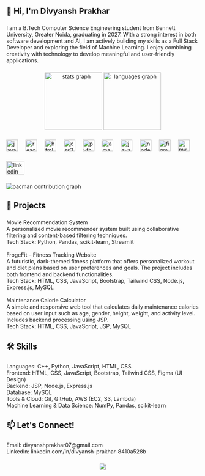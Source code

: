 <h2 align="left">👋 Hi, I'm Divyansh Prakhar</h2>

###

<p align="left">I am a B.Tech Computer Science Engineering student from Bennett University, Greater Noida, graduating in 2027. With a strong interest in both software development and AI, I am actively building my skills as a Full Stack Developer and exploring the field of Machine Learning. I enjoy combining creativity with technology to develop meaningful and user-friendly applications.</p>

###

<div align="center">
  <img src="https://github-readme-stats.vercel.app/api?username=Divyansh-Prakhar&hide_title=false&hide_rank=false&show_icons=true&include_all_commits=true&count_private=true&disable_animations=false&theme=dracula&locale=en&hide_border=false&order=1" height="150" alt="stats graph"  />
  <img src="https://github-readme-stats.vercel.app/api/top-langs?username=Divyansh-Prakhar&locale=en&hide_title=false&layout=compact&card_width=320&langs_count=5&theme=dracula&hide_border=false&order=2" height="150" alt="languages graph"  />
</div>

###

<div align="left">
  <img src="https://cdn.jsdelivr.net/gh/devicons/devicon/icons/javascript/javascript-original.svg" height="30" alt="javascript logo"  />
  <img width="12" />
  <img src="https://cdn.jsdelivr.net/gh/devicons/devicon/icons/react/react-original.svg" height="30" alt="react logo"  />
  <img width="12" />
  <img src="https://cdn.jsdelivr.net/gh/devicons/devicon/icons/html5/html5-original.svg" height="30" alt="html5 logo"  />
  <img width="12" />
  <img src="https://cdn.jsdelivr.net/gh/devicons/devicon/icons/css3/css3-original.svg" height="30" alt="css3 logo"  />
  <img width="12" />
  <img src="https://cdn.jsdelivr.net/gh/devicons/devicon/icons/python/python-original.svg" height="30" alt="python logo"  />
  <img width="12" />
  <img src="https://cdn.jsdelivr.net/gh/devicons/devicon/icons/amazonwebservices/amazonwebservices-line-wordmark.svg" height="30" alt="amazonwebservices logo"  />
  <img width="12" />
  <img src="https://cdn.jsdelivr.net/gh/devicons/devicon/icons/java/java-original.svg" height="30" alt="java logo"  />
  <img width="12" />
  <img src="https://cdn.jsdelivr.net/gh/devicons/devicon/icons/nodejs/nodejs-original.svg" height="30" alt="nodejs logo"  />
  <img width="12" />
  <img src="https://cdn.jsdelivr.net/gh/devicons/devicon/icons/figma/figma-original.svg" height="30" alt="figma logo"  />
  <img width="12" />
  <img src="https://cdn.jsdelivr.net/gh/devicons/devicon/icons/mysql/mysql-original.svg" height="30" alt="mysql logo"  />
</div>

###

<div align="left">
  <img src="https://raw.githubusercontent.com/maurodesouza/profile-readme-generator/master/src/assets/icons/social/linkedin/default.svg" width="47" height="35" alt="linkedin logo"  />
</div>

###

<picture>
  <source media="(prefers-color-scheme: dark)" srcset="https://raw.githubusercontent.com/Divyansh-Prakhar/Divyansh-Prakhar/output/pacman-contribution-graph-dark.svg">
  <source media="(prefers-color-scheme: light)" srcset="https://raw.githubusercontent.com/Divyansh-Prakhar/Divyansh-Prakhar/output/pacman-contribution-graph.svg">
  <img alt="pacman contribution graph" src="https://raw.githubusercontent.com/Divyansh-Prakhar/Divyansh-Prakhar/output/pacman-contribution-graph.svg">
</picture>

###

<h2 align="left">💼 Projects</h2>

###

<p align="left">Movie Recommendation System<br>A personalized movie recommender system built using collaborative filtering and content-based filtering techniques.<br>Tech Stack: Python, Pandas, scikit-learn, Streamlit<br><br>FrogeFit – Fitness Tracking Website<br>A futuristic, dark-themed fitness platform that offers personalized workout and diet plans based on user preferences and goals. The project includes both frontend and backend functionalities.<br>Tech Stack: HTML, CSS, JavaScript, Bootstrap, Tailwind CSS, Node.js, Express.js, MySQL<br><br>Maintenance Calorie Calculator<br>A simple and responsive web tool that calculates daily maintenance calories based on user input such as age, gender, height, weight, and activity level. Includes backend processing using JSP.<br>Tech Stack: HTML, CSS, JavaScript, JSP, MySQL</p>

###

<h2 align="left">🛠️ Skills</h2>

###

<p align="left">Languages: C++, Python, JavaScript, HTML, CSS<br>Frontend: HTML, CSS, JavaScript, Bootstrap, Tailwind CSS, Figma (UI Design)<br>Backend: JSP, Node.js, Express.js<br>Database: MySQL<br>Tools & Cloud: Git, GitHub, AWS (EC2, S3, Lambda)<br>Machine Learning & Data Science: NumPy, Pandas, scikit-learn</p>

###

<h2 align="left">📫 Let's Connect!</h2>

###

<p align="left">Email: divyanshprakhar07@gmail.com<br>LinkedIn: linkedin.com/in/divyansh-prakhar-8410a528b</p>

###

<div align="center">
  <img src="https://profile-counter.glitch.me/Divyansh-Prakhar/count.svg?"  />
</div>

###
